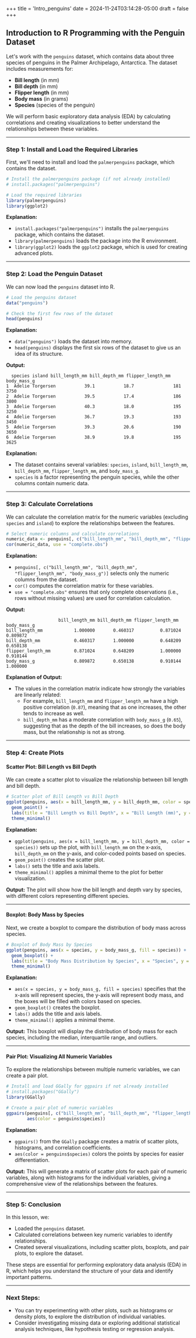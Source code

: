 +++
title = 'Intro_penguins'
date = 2024-11-24T03:14:28-05:00
draft = false
+++


## Introduction to R Programming with the Penguin Dataset

Let's work with the `penguins` dataset, which contains data about three species of penguins in the Palmer Archipelago, Antarctica. The dataset includes measurements for:
- **Bill length** (in mm)
- **Bill depth** (in mm)
- **Flipper length** (in mm)
- **Body mass** (in grams)
- **Species** (species of the penguin)

We will perform basic exploratory data analysis (EDA) by calculating correlations and creating visualizations to better understand the relationships between these variables.

---

### Step 1: Install and Load the Required Libraries

First, we'll need to install and load the `palmerpenguins` package, which contains the dataset.

```r
# Install the palmerpenguins package (if not already installed)
# install.packages("palmerpenguins")

# Load the required libraries
library(palmerpenguins)
library(ggplot2)
```

**Explanation:**
- `install.packages("palmerpenguins")` installs the `palmerpenguins` package, which contains the dataset.
- `library(palmerpenguins)` loads the package into the R environment.
- `library(ggplot2)` loads the `ggplot2` package, which is used for creating advanced plots.

---

### Step 2: Load the Penguin Dataset

We can now load the `penguins` dataset into R.

```r
# Load the penguins dataset
data("penguins")

# Check the first few rows of the dataset
head(penguins)
```

**Explanation:**
- `data("penguins")` loads the dataset into memory.
- `head(penguins)` displays the first six rows of the dataset to give us an idea of its structure.

**Output:**
```
  species island bill_length_mm bill_depth_mm flipper_length_mm body_mass_g
1  Adelie Torgersen           39.1           18.7               181       3750
2  Adelie Torgersen           39.5           17.4               186       3800
3  Adelie Torgersen           40.3           18.0               195       3250
4  Adelie Torgersen           36.7           19.3               193       3450
5  Adelie Torgersen           39.3           20.6               190       3650
6  Adelie Torgersen           38.9           19.8               195       3625
```

**Explanation:**
- The dataset contains several variables: `species`, `island`, `bill_length_mm`, `bill_depth_mm`, `flipper_length_mm`, and `body_mass_g`.
- `species` is a factor representing the penguin species, while the other columns contain numeric data.

---

### Step 3: Calculate Correlations

We can calculate the correlation matrix for the numeric variables (excluding `species` and `island`) to explore the relationships between the features.

```r
# Select numeric columns and calculate correlations
numeric_data <- penguins[, c("bill_length_mm", "bill_depth_mm", "flipper_length_mm", "body_mass_g")]
cor(numeric_data, use = "complete.obs")
```

**Explanation:**
- `penguins[, c("bill_length_mm", "bill_depth_mm", "flipper_length_mm", "body_mass_g")]` selects only the numeric columns from the dataset.
- `cor()` computes the correlation matrix for these variables.
- `use = "complete.obs"` ensures that only complete observations (i.e., rows without missing values) are used for correlation calculation.

**Output:**
```
                    bill_length_mm bill_depth_mm flipper_length_mm body_mass_g
bill_length_mm            1.000000       0.460317          0.871024    0.809872
bill_depth_mm             0.460317       1.000000          0.648209    0.650138
flipper_length_mm         0.871024       0.648209          1.000000    0.910144
body_mass_g               0.809872       0.650138          0.910144    1.000000
```

**Explanation of Output:**
- The values in the correlation matrix indicate how strongly the variables are linearly related:
  - For example, `bill_length_mm` and `flipper_length_mm` have a high positive correlation (`0.87`), meaning that as one increases, the other tends to increase as well.
  - `bill_depth_mm` has a moderate correlation with `body_mass_g` (`0.65`), suggesting that as the depth of the bill increases, so does the body mass, but the relationship is not as strong.

---

### Step 4: Create Plots

#### Scatter Plot: Bill Length vs Bill Depth

We can create a scatter plot to visualize the relationship between bill length and bill depth.

```r
# Scatter plot of Bill Length vs Bill Depth
ggplot(penguins, aes(x = bill_length_mm, y = bill_depth_mm, color = species)) +
  geom_point() +
  labs(title = "Bill Length vs Bill Depth", x = "Bill Length (mm)", y = "Bill Depth (mm)") +
  theme_minimal()
```

**Explanation:**
- `ggplot(penguins, aes(x = bill_length_mm, y = bill_depth_mm, color = species))` sets up the plot, with `bill_length_mm` on the x-axis, `bill_depth_mm` on the y-axis, and color-coded points based on species.
- `geom_point()` creates the scatter plot.
- `labs()` sets the title and axis labels.
- `theme_minimal()` applies a minimal theme to the plot for better visualization.

**Output:**
The plot will show how the bill length and depth vary by species, with different colors representing different species.

---

#### Boxplot: Body Mass by Species

Next, we create a boxplot to compare the distribution of body mass across species.

```r
# Boxplot of Body Mass by Species
ggplot(penguins, aes(x = species, y = body_mass_g, fill = species)) +
  geom_boxplot() +
  labs(title = "Body Mass Distribution by Species", x = "Species", y = "Body Mass (g)") +
  theme_minimal()
```

**Explanation:**
- `aes(x = species, y = body_mass_g, fill = species)` specifies that the x-axis will represent species, the y-axis will represent body mass, and the boxes will be filled with colors based on species.
- `geom_boxplot()` creates the boxplot.
- `labs()` adds the title and axis labels.
- `theme_minimal()` applies a minimal theme.

**Output:**
This boxplot will display the distribution of body mass for each species, including the median, interquartile range, and outliers.

---

#### Pair Plot: Visualizing All Numeric Variables

To explore the relationships between multiple numeric variables, we can create a pair plot.

```r
# Install and load GGally for ggpairs if not already installed
# install.packages("GGally")
library(GGally)

# Create a pair plot of numeric variables
ggpairs(penguins[, c("bill_length_mm", "bill_depth_mm", "flipper_length_mm", "body_mass_g")], 
        aes(color = penguins$species))
```

**Explanation:**
- `ggpairs()` from the `GGally` package creates a matrix of scatter plots, histograms, and correlation coefficients.
- `aes(color = penguins$species)` colors the points by species for easier differentiation.

**Output:**
This will generate a matrix of scatter plots for each pair of numeric variables, along with histograms for the individual variables, giving a comprehensive view of the relationships between the features.

---

### Step 5: Conclusion

In this lesson, we:
- Loaded the `penguins` dataset.
- Calculated correlations between key numeric variables to identify relationships.
- Created several visualizations, including scatter plots, boxplots, and pair plots, to explore the dataset.

These steps are essential for performing exploratory data analysis (EDA) in R, which helps you understand the structure of your data and identify important patterns.

---

### Next Steps:
- You can try experimenting with other plots, such as histograms or density plots, to explore the distribution of individual variables.
- Consider investigating missing data or exploring additional statistical analysis techniques, like hypothesis testing or regression analysis.